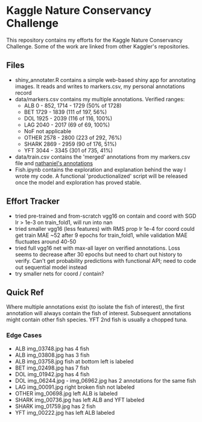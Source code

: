 # Kaggle Nature Conservancy Challenge

This repository contains my efforts for the Kaggle Nature Conservancy Challenge. Some of the work are linked from other Kaggler's repositories.

## Files
 - shiny_annotater.R contains a simple web-based shiny app for annotating images. It reads and writes to markers.csv, my personal annotations record
 - data/markers.csv contains my multiple annotations. Verified ranges:
   - ALB 0 - 852, 1714 - 1729 (50% of 1728)
   - BET 1729 - 1839 (111 of 197, 56%)
   - DOL 1925 - 2039 (116 of 116, 100%)
   - LAG 2040 - 2017 (69 of 69, 100%)
   - NoF not applicable
   - OTHER 2578 - 2800 (223 of 292, 76%)
   - SHARK 2869 - 2959 (90 of 176, 51%)
   - YFT 3044 - 3345 (301 of 735, 41%)
 - data/train.csv contains the 'merged' annotations from my markers.csv file and [nathaniel's annotations](https://github.com/nathanie/kaggleNatureConservancy)
 - Fish.ipynb contains the exploration and explanation behind the way I wrote my code. A functional 'productionalized' script will be released once the model and exploration has proved stable.

## Effort Tracker
 - tried pre-trained and from-scratch vgg16 on contain and coord with SGD lr > 1e-3 on train_fold1, will run into nan
 - tried smaller vgg16 (less features) with RMS prop lr 1e-4 for coord could get train MAE ~52 after 9 epochs for train_fold1, while validation MAE fluctuates around 40-50
 - tried full vgg16 net with max-all layer on verified annotations. Loss seems to decrease after 30 epochs but need to chart out history to verify. Can't get probability predictions with functional API; need to code out sequential model instead
 - try smaller nets for coord / contain?

## Quick Ref
Where multiple annotations exist (to isolate the fish of interest), the first annotation will always contain the fish of interest. Subsequent annotations might contain other fish species. YFT 2nd fish is usually a chopped tuna.

### Edge Cases
 - ALB img_03748.jpg has 4 fish
 - ALB img_03808.jpg has 3 fish
 - ALB img_03758.jpg fish at bottom left is labeled
 - BET img_02498.jpg has 7 fish
 - DOL img_01942.jpg has 4 fish
 - DOL img_06244.jpg - img_06962.jpg has 2 annotations for the same fish
 - LAG img_00091.jpg right broken fish not labeled
 - OTHER img_00698.jpg left ALB is labeled
 - SHARK img_00736.jpg has left ALB and YFT labeled
 - SHARK img_01759.jpg has 2 fish
 - YFT img_00222.jpg has left ALB labeled
 
